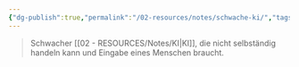 ```yaml
---
{"dg-publish":true,"permalink":"/02-resources/notes/schwache-ki/","tags":["GFN/prüfungsrelevant/AP1/vorbereitung"],"noteIcon":"","updated":"2025-03-13T14:38:10.000+01:00"}
---
```


>Schwacher [[02 - RESOURCES/Notes/KI\|KI]], die nicht selbständig handeln kann und Eingabe eines Menschen braucht.